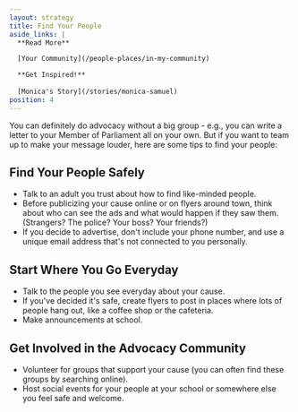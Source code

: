 ```yaml
---
layout: strategy
title: Find Your People
aside_links: |
  **Read More**

  [Your Community](/people-places/in-my-community)

  **Get Inspired!**
  
  [Monica's Story](/stories/monica-samuel)
position: 4
---
```


You can definitely do advocacy without a big group - e.g., you can write a letter to your Member of Parliament all on your own. But if you want to team up to make your message louder, here are some tips to find your people:


## Find Your People Safely

- Talk to an adult you trust about how to find like-minded people.
- Before publicizing your cause online or on flyers around town, think about who can see the ads and what would happen if they saw them. (Strangers? The police? Your boss? Your friends?)
- If you decide to advertise, don't include your phone number, and use a unique email address that's not connected to you personally.


## Start Where You Go Everyday

- Talk to the people you see everyday about your cause.
- If you've decided it's safe, create flyers to post in places where lots of people hang out, like a coffee shop or the cafeteria.
- Make announcements at school.


## Get Involved in the Advocacy Community

- Volunteer for groups that support your cause (you can often find these groups by searching online).
- Host social events for your people at your school or somewhere else you feel safe and welcome.
